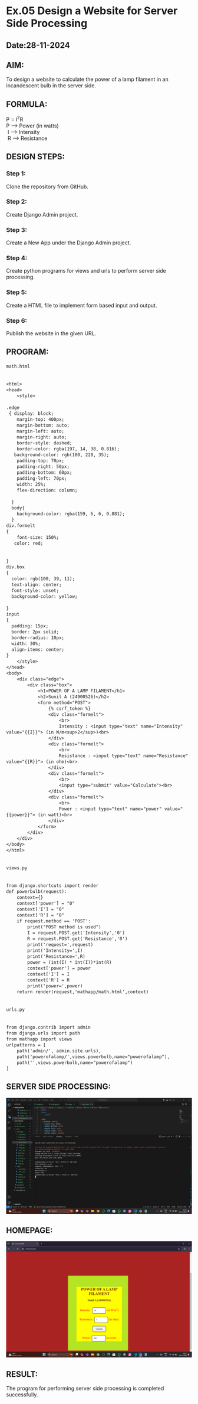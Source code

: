 # Ex.05 Design a Website for Server Side Processing
## Date:28-11-2024

## AIM:
 To design a website to calculate the power of a lamp filament in an incandescent bulb in the server side. 


## FORMULA:
P = I<sup>2</sup>R
<br> P --> Power (in watts)
<br> I --> Intensity
<br> R --> Resistance

## DESIGN STEPS:

### Step 1:
Clone the repository from GitHub.

### Step 2:
Create Django Admin project.

### Step 3:
Create a New App under the Django Admin project.

### Step 4:
Create python programs for views and urls to perform server side processing.

### Step 5:
Create a HTML file to implement form based input and output.

### Step 6:
Publish the website in the given URL.

## PROGRAM:
```
math.html


<html>
<head>
    <style>

.edge
 { display: block;
    margin-top: 400px;
    margin-bottom: auto;
    margin-left: auto;
    margin-right: auto;
    border-style: dashed;
    border-color: rgba(197, 14, 38, 0.816);
   background-color: rgb(180, 228, 35);
    padding-top: 70px;
    padding-right: 50px;
    padding-bottom: 60px;
    padding-left: 70px;
    width: 25%;
    flex-direction: column;
    
  }
  body{
    background-color: rgba(159, 6, 6, 0.881);
  }
div.formelt
{
    font-size: 150%;
   color: red;
  
    
}
div.box
{
  color: rgb(100, 39, 11);
  text-align: center;
  font-style: unset;
  background-color: yellow;
  
}
input
{
  padding: 15px;
  border: 2px solid;
  border-radius: 10px;
  width: 30%;
  align-items: center;
}
    </style>
</head>
<body>
    <div class="edge">
        <div class="box">
            <h1>POWER OF A LAMP FILAMENT</h1>
            <h2>Sunil A (24900526)</h2>
            <form method="POST">
                {% csrf_token %}
                <div class="formelt">
                    <br>
                    Intensity : <input type="text" name="Intensity" value="{{I}}"> (in W/m<sup>2</sup>)<br>
                </div>
                <div class="formelt">
                    <br>
                    Resistance : <input type="text" name="Resistance" value="{{R}}"> (in ohm)<br>
                </div>
                <div class="formelt">
                    <br>
                    <input type="submit" value="Calculate"><br>
                </div>
                <div class="formelt">
                    <br>
                    Power : <input type="text" name="power" value="{{power}}"> (in watt)<br>
                </div>
            </form>
        </div>
    </div>
</body>
</html>


views.py


from django.shortcuts import render 
def powerbulb(request): 
    context={} 
    context['power'] = "0" 
    context['I'] = "0" 
    context['R'] = "0" 
    if request.method == 'POST': 
        print("POST method is used")
        I = request.POST.get('Intensity','0')
        R = request.POST.get('Resistance','0')
        print('request=',request) 
        print('Intensity=',I) 
        print('Resistance=',R) 
        power = (int(I) * int(I))*int(R)
        context['power'] = power 
        context['I'] = I
        context['R'] = R
        print('power=',power) 
    return render(request,'mathapp/math.html',context)


urls.py


from django.contrib import admin 
from django.urls import path 
from mathapp import views 
urlpatterns = [ 
    path('admin/', admin.site.urls), 
    path('powerofalamp/',views.powerbulb,name="powerofalamp"),
    path('',views.powerbulb,name="powerofalamp")
]

```


## SERVER SIDE PROCESSING:
![alt text](2(.).png)

## HOMEPAGE:
![alt text](1(.).png)

## RESULT:
The program for performing server side processing is completed successfully.
